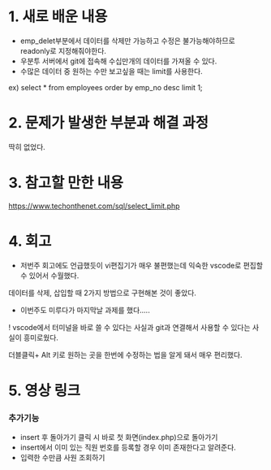 # 1. 새로 배운 내용
* emp_delet부분에서 데이터를 삭제만 가능하고 수정은 불가능해야하므로 readonly로 지정해줘야한다.
* 우분투 서버에서 git에 접속해 수십만개의 데이터를 가져올 수 있다.
* 수많은 데이터 중 원하는 수만 보고싶을 때는 limit를 사용한다. 

ex) select * from employees order by emp_no desc limit 1; 


# 2. 문제가 발생한 부분과 해결 과정
딱히 없었다.

# 3. 참고할 만한 내용
https://www.techonthenet.com/sql/select_limit.php

# 4. 회고
+ 저번주 회고에도 언급했듯이 vi편집기가 매우 불편했는데 익숙한 vscode로 편집할 수 있어서 수월했다.

데이터를 삭제, 삽입할 때 2가지 방법으로 구현해본 것이 좋았다.

- 이번주도 미루다가 마지막날 과제를 했다.....

! vscode에서 터미널을 바로 쓸 수 있다는 사실과 git과 연결해서 사용할 수 있다는 사실이 흥미로웠다.

더블클릭+ Alt 키로 원하는 곳을 한번에 수정하는 법을 알게 돼서 매우 편리했다.

# 5. 영상 링크

### 추가기능

* insert 후 돌아가기 클릭 시 바로 첫 화면(index.php)으로 돌아가기
* insert에서 이미 있는 직원 번호를 등록할 경우 이미 존재한다고 알려준다.
* 입력한 수만큼 사원 조회하기
